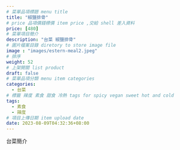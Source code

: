 ```yaml
---
# 菜單品項標題 menu title 
title: "椒鹽排骨"
# price 品項價錢標價 item price ,交給 shell 差入資料
price: [480] 
# 菜單項目簡介 
description: "台菜 椒鹽排骨"
# 圖片檔案目錄 diretory to store image file
image : "images/estern-meal2.jpeg"
# 排序
weight: 52 
# 上架開關 list product 
draft: false
# 菜單品項分類 menu item categories 
categories:
  - 台菜
# 標籤 辣度 素食 甜食 冷熱 tags for spicy vegan sweet hot and cold 
tags:
  - 素食
  - 辣度
# 項目上傳日期 item upload date 
date: 2023-08-09T04:32:36+08:00
---
```


台菜簡介
